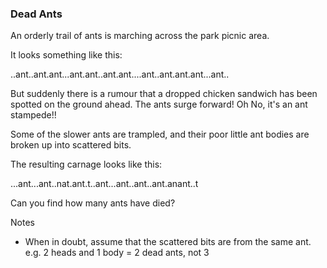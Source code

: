 ### Dead Ants

An orderly trail of ants is marching across the park picnic area.

It looks something like this:

..ant..ant.ant...ant.ant..ant.ant....ant..ant.ant.ant...ant..

But suddenly there is a rumour that a dropped chicken sandwich has been spotted on the ground ahead. The ants surge forward! Oh No, it's an ant stampede!!

Some of the slower ants are trampled, and their poor little ant bodies are broken up into scattered bits.

The resulting carnage looks like this:

...ant...ant..nat.ant.t..ant...ant..ant..ant.anant..t

Can you find how many ants have died?

Notes

* When in doubt, assume that the scattered bits are from the same ant. e.g. 2 heads and 1 body = 2 dead ants, not 3


